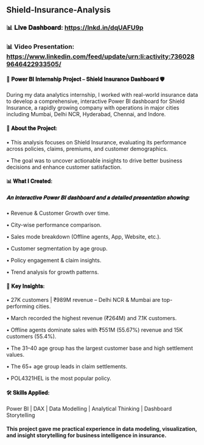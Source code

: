 ## Shield-Insurance-Analysis

### 📊 𝐋𝐢𝐯𝐞 𝐃𝐚𝐬𝐡𝐛𝐨𝐚𝐫𝐝: https://lnkd.in/dqUAFU9p
### 📊 Video Presentation: https://www.linkedin.com/feed/update/urn:li:activity:7360289646422933505/

#### 🚀 𝐏𝐨𝐰𝐞𝐫 𝐁𝐈 𝐈𝐧𝐭𝐞𝐫𝐧𝐬𝐡𝐢𝐩 𝐏𝐫𝐨𝐣𝐞𝐜𝐭 – 𝐒𝐡𝐢𝐞𝐥𝐝 𝐈𝐧𝐬𝐮𝐫𝐚𝐧𝐜𝐞 𝐃𝐚𝐬𝐡𝐛𝐨𝐚𝐫𝐝 🛡️

During my data analytics internship, I worked with real-world insurance data to develop a comprehensive, interactive Power BI dashboard for Shield Insurance, a rapidly growing company with operations in major cities including Mumbai, Delhi NCR, Hyderabad, Chennai, and Indore.

#### 📑 𝐀𝐛𝐨𝐮𝐭 𝐭𝐡𝐞 𝐏𝐫𝐨𝐣𝐞𝐜𝐭:

•  This analysis focuses on Shield Insurance, evaluating its performance across policies, claims, premiums, and customer demographics.

•  The goal was to uncover actionable insights to drive better business decisions and enhance customer satisfaction.

 
#### 📊 𝐖𝐡𝐚𝐭 𝐈 𝐂𝐫𝐞𝐚𝐭𝐞𝐝:

##### 𝐀𝐧 𝐢𝐧𝐭𝐞𝐫𝐚𝐜𝐭𝐢𝐯𝐞 𝐏𝐨𝐰𝐞𝐫 𝐁𝐈 𝐝𝐚𝐬𝐡𝐛𝐨𝐚𝐫𝐝 𝐚𝐧𝐝 𝐚 𝐝𝐞𝐭𝐚𝐢𝐥𝐞𝐝 𝐩𝐫𝐞𝐬𝐞𝐧𝐭𝐚𝐭𝐢𝐨𝐧 𝐬𝐡𝐨𝐰𝐢𝐧𝐠:

•  Revenue & Customer Growth over time.

•  City-wise performance comparison.

•  Sales mode breakdown (Offline agents, App, Website, etc.).

•  Customer segmentation by age group.

•  Policy engagement & claim insights.

•  Trend analysis for growth patterns.


#### 🎯 𝐊𝐞𝐲 𝐈𝐧𝐬𝐢𝐠𝐡𝐭𝐬:

•  27K customers | ₹989M revenue – Delhi NCR & Mumbai are top-performing cities.

•  March recorded the highest revenue (₹264M) and 7.1K customers.

•  Offline agents dominate sales with ₹551M (55.67%) revenue and 15K customers (55.4%).

• The 31–40 age group has the largest customer base and high settlement values.

• The 65+ age group leads in claim settlements.

•  POL4321HEL is the most popular policy.


#### 🛠 𝐒𝐤𝐢𝐥𝐥𝐬 𝐀𝐩𝐩𝐥𝐢𝐞𝐝:

Power BI | DAX | Data Modelling | Analytical Thinking | Dashboard Storytelling



#### This project gave me practical experience in data modeling, visualization, and insight storytelling for business intelligence in insurance.
